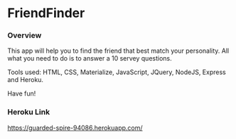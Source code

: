 # FriendFinder

### Overview

This app will help you to find the friend that best match your personality. All what you need to do is to answer a 10 servey questions. 

Tools used: HTML, CSS, Materialize, JavaScript, JQuery, NodeJS, Express and Heroku.

Have fun!

### Heroku Link
https://guarded-spire-94086.herokuapp.com/
